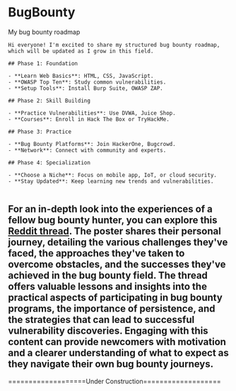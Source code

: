 # BugBounty

My bug bounty roadmap

<pre data-overflow="wrap" data-full-width="true"><code>Hi everyone! I'm excited to share my structured bug bounty roadmap, which will be updated as I grow in this field.

## Phase 1: Foundation

- **Learn Web Basics**: HTML, CSS, JavaScript.
- **OWASP Top Ten**: Study common vulnerabilities.
- **Setup Tools**: Install Burp Suite, OWASP ZAP.

## Phase 2: Skill Building

- **Practice Vulnerabilities**: Use DVWA, Juice Shop.
- **Courses**: Enroll in Hack The Box or TryHackMe.

## Phase 3: Practice

- **Bug Bounty Platforms**: Join HackerOne, Bugcrowd.
- **Network**: Connect with community and experts.

## Phase 4: Specialization

- **Choose a Niche**: Focus on mobile app, IoT, or cloud security.
- **Stay Updated**: Keep learning new trends and vulnerabilities.
<strong>
</strong></code></pre>



## For an in-depth look into the experiences of a fellow bug bounty hunter, you can explore this [Reddit thread](https://www.reddit.com/r/bugbounty/comments/1auocgj/sharing_my_bug_bounty_journey/?rdt=36534). The poster shares their personal journey, detailing the various challenges they've faced, the approaches they've taken to overcome obstacles, and the successes they've achieved in the bug bounty field. The thread offers valuable lessons and insights into the practical aspects of participating in bug bounty programs, the importance of persistence, and the strategies that can lead to successful vulnerability discoveries. Engaging with this content can provide newcomers with motivation and a clearer understanding of what to expect as they navigate their own bug bounty journeys.



\===================Under Construction===================
